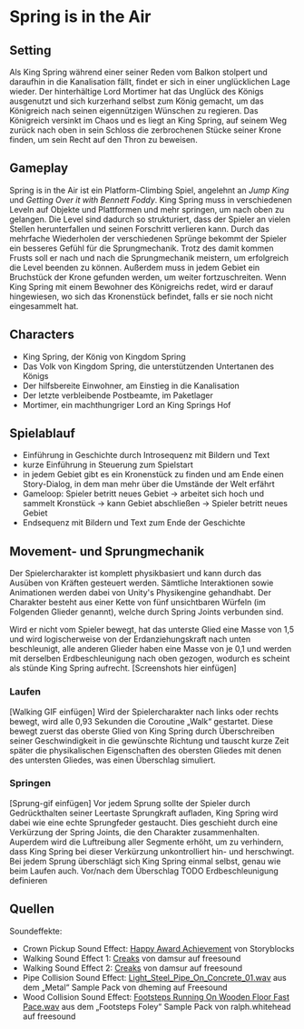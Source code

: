 # Spring is in the Air

## Setting
Als King Spring während einer seiner Reden vom Balkon stolpert und daraufhin in die Kanalisation fällt, findet er sich in einer unglücklichen Lage wieder. Der hinterhältige Lord Mortimer hat das Unglück des Königs ausgenutzt und sich kurzerhand selbst zum König gemacht, um das Königreich nach seinen eigennützigen Wünschen zu regieren. Das Königreich versinkt im Chaos und es liegt an King Spring, auf seinem Weg zurück nach oben in sein Schloss die zerbrochenen Stücke seiner Krone finden, um sein Recht auf den Thron zu beweisen.

## Gameplay
Spring is in the Air ist ein Platform-Climbing Spiel, angelehnt an *Jump King* und *Getting Over it with Bennett Foddy*. King Spring muss in verschiedenen Leveln auf Objekte und Plattformen und mehr springen, um nach oben zu gelangen. Die Level sind dadurch so strukturiert, dass der Spieler an vielen Stellen herunterfallen und seinen Forschritt verlieren kann. Durch das mehrfache Wiederholen der verschiedenen Sprünge bekommt der Spieler ein besseres Gefühl für die Sprungmechanik. Trotz des damit kommen Frusts soll er nach und nach die Sprungmechanik meistern, um erfolgreich die Level beenden zu können. Außerdem muss in jedem Gebiet ein Bruchstück der Krone gefunden werden, um weiter fortzuschreiten. Wenn King Spring mit einem Bewohner des Königreichs redet, wird er darauf hingewiesen, wo sich das Kronenstück befindet, falls er sie noch nicht eingesammelt hat.

## Characters
- King Spring, der König von Kingdom Spring
- Das Volk von Kingdom Spring, die unterstützenden Untertanen des Königs
- Der hilfsbereite Einwohner, am Einstieg in die Kanalisation
- Der letzte verbleibende Postbeamte, im Paketlager
- Mortimer, ein machthungriger Lord an King Springs Hof

## Spielablauf
- Einführung in Geschichte durch Introsequenz mit Bildern und Text
- kurze Einführung in Steuerung zum Spielstart
- in jedem Gebiet gibt es ein Kronenstück zu finden und am Ende einen Story-Dialog, in dem man mehr über die Umstände der Welt erfährt
- Gameloop: Spieler betritt neues Gebiet &#8594; arbeitet sich hoch und sammelt Kronstück &#8594; kann Gebiet abschließen &#8594; Spieler betritt neues Gebiet
- Endsequenz mit Bildern und Text zum Ende der Geschichte

## Movement- und Sprungmechanik
Der Spielercharakter ist komplett physikbasiert und kann durch das Ausüben von Kräften gesteuert werden. Sämtliche Interaktionen sowie Animationen werden dabei von Unity's Physikengine gehandhabt. 
Der Charakter besteht aus einer Kette von fünf unsichtbaren Würfeln (im Folgenden Glieder genannt), welche durch Spring Joints verbunden sind.

Wird er nicht vom Spieler bewegt, hat das unterste Glied eine Masse von 1,5 und wird logischerweise von der Erdanziehungskraft nach unten beschleunigt, alle anderen Glieder haben eine Masse von je 0,1 und werden mit derselben Erdbeschleunigung nach oben gezogen, wodurch es scheint als stünde King Spring aufrecht.
[Screenshots hier einfügen]

### Laufen
[Walking GIF einfügen]
Wird der Spielercharakter nach links oder rechts bewegt, wird alle 0,93 Sekunden die Coroutine „Walk“ gestartet. Diese bewegt zuerst das oberste Glied von King Spring durch Überschreiben seiner Geschwindigkeit in die gewünschte Richtung und tauscht kurze Zeit später die physikalischen Eigenschaften des obersten Gliedes mit denen des untersten Gliedes, was einen Überschlag simuliert. 

### Springen
[Sprung-gif einfügen]
Vor jedem Sprung sollte der Spieler durch Gedrückthalten seiner Leertaste Sprungkraft aufladen, King Spring wird dabei wie eine echte Sprungfeder gestaucht. Dies geschieht durch eine Verkürzung der Spring Joints, die den Charakter zusammenhalten. Auperdem wird die Luftreibung aller Segmente erhöht, um zu verhindern, dass King Spring bei dieser Verkürzung unkontrolliert hin- und herschwingt. 
Bei jedem Sprung überschlägt sich King Spring einmal selbst, genau wie beim Laufen auch. Vor/nach dem Überschlag
TODO Erdbeschleunigung definieren


## Quellen
Soundeffekte:
- Crown Pickup Sound Effect: [Happy Award Achievement](https://www.storyblocks.com/audio/stock/happy-award-achievement-hby-qcpmfplk8p0xm3q.html) von Storyblocks
- Walking Sound Effect 1: [Creaks](https://freesound.org/people/damsur/sounds/443244/) von damsur auf freesound
- Walking Sound Effect 2: [Creaks](https://freesound.org/people/damsur/sounds/443237/) von damsur auf freesound
- Pipe Collision Sound Effect: [Light_Steel_Pipe_On_Concrete_01.wav](https://freesound.org/people/dheming/sounds/177783/) aus dem „Metal“ Sample Pack von dheming auf Freesound
- Wood Collision Sound Effect: [Footsteps Running On Wooden Floor Fast Pace.wav](https://freesound.org/people/ralph.whitehead/sounds/565713/) aus dem „Footsteps Foley“ Sample Pack von ralph.whitehead auf freesound
